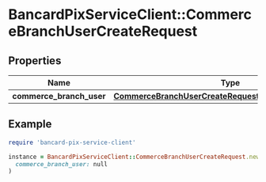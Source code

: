 # BancardPixServiceClient::CommerceBranchUserCreateRequest

## Properties

| Name | Type | Description | Notes |
| ---- | ---- | ----------- | ----- |
| **commerce_branch_user** | [**CommerceBranchUserCreateRequestCommerceBranchUser**](CommerceBranchUserCreateRequestCommerceBranchUser.md) |  |  |

## Example

```ruby
require 'bancard-pix-service-client'

instance = BancardPixServiceClient::CommerceBranchUserCreateRequest.new(
  commerce_branch_user: null
)
```

